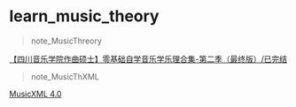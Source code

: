 # learn_music_theory

> note_MusicThreory

[【四川音乐学院作曲硕士】零基础自学音乐学乐理合集-第二季（最终版）/已完结](https://www.bilibili.com/video/BV14p4y1e7TV)

> note_MusicThXML

[MusicXML 4.0](https://www.w3.org/2021/06/musicxml40/tutorial/introduction/)

